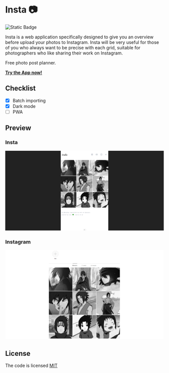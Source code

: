 # Insta 📷

![Static Badge](https://img.shields.io/badge/license-MIT-brightgreen?label=LICENSE)

Insta is a web application specifically designed to give you an overview before upload your photos to Instagram. Insta will be very useful for those of you who always want to be precise with each grid, suitable for photographers who like sharing their work on Instagram.

Free photo post planner.

**[Try the App now!](https://insta-planner.vercel.app)**

## Checklist

- [x] Batch importing
- [x] Dark mode
- [ ] PWA

## Preview

### Insta

![Photo](public/testimonial-insta.png)

### Instagram

![Photo](public/testimonial-instagram.PNG)

## License

The code is licensed [MIT](LICENSE)
